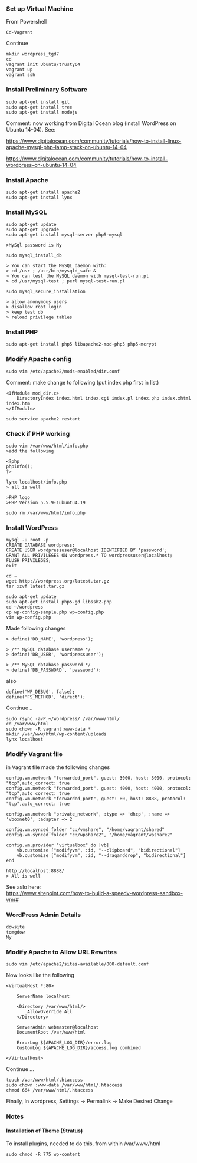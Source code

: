 
### Set up Virtual Machine  

From Powershell  

    Cd-Vagrant
	
Continue   

    mkdir wordpress_tgd7
    cd
    vagrant init Ubuntu/trusty64	
	vagrant up    
    vagrant ssh

### Install Preliminary Software   

    sudo apt-get install git  
    sudo apt-get install tree  
    sudo apt-get install nodejs  

Comment: now working from Digital Ocean blog (install WordPress on Ubuntu 14-04). See:  

https://www.digitalocean.com/community/tutorials/how-to-install-linux-apache-mysql-php-lamp-stack-on-ubuntu-14-04  
   

https://www.digitalocean.com/community/tutorials/how-to-install-wordpress-on-ubuntu-14-04

### Install Apache  
    sudo apt-get install apache2
    sudo apt-get install lynx
### Install MySQL
    sudo apt-get update
    sudo apt-get upgrade
    sudo apt-get install mysql-server php5-mysql
	
    >MySql password is My  
	
    sudo mysql_install_db

    > You can start the MySQL daemon with:
    > cd /usr ; /usr/bin/mysqld_safe &
    > You can test the MySQL daemon with mysql-test-run.pl
    > cd /usr/mysql-test ; perl mysql-test-run.pl
	
    sudo mysql_secure_installation
	
    > allow anonymous users
    > disallow root login
    > keep test db
    > reload privilege tables
### Install PHP

    sudo apt-get install php5 libapache2-mod-php5 php5-mcrypt


### Modify Apache config	

    sudo vim /etc/apache2/mods-enabled/dir.conf

Comment: make change to following (put index.php first in list)

    <IfModule mod_dir.c>
        DirectoryIndex index.html index.cgi index.pl index.php index.xhtml index.htm
    </IfModule>

    sudo service apache2 restart
	
### Check if PHP working 

    sudo vim /var/www/html/info.php
    >add the following
	
    <?php
    phpinfo();
    ?>
	
    lynx localhost/info.php
    > all is well

    >PHP logo
    >PHP Version 5.5.9-1ubuntu4.19
	
    sudo rm /var/www/html/info.php

### Install WordPress
    mysql -u root -p
    CREATE DATABASE wordpress;
    CREATE USER wordpressuser@localhost IDENTIFIED BY 'password';
    GRANT ALL PRIVILEGES ON wordpress.* TO wordpressuser@localhost;
    FLUSH PRIVILEGES;
    exit

    cd ~
    wget http://wordpress.org/latest.tar.gz
    tar xzvf latest.tar.gz

    sudo apt-get update
    sudo apt-get install php5-gd libssh2-php
    cd ~/wordpress
    cp wp-config-sample.php wp-config.php
    vim wp-config.php

Made following changes  

    > define('DB_NAME', 'wordpress');

    > /** MySQL database username */
    > define('DB_USER', 'wordpressuser');

    > /** MySQL database password */
    > define('DB_PASSWORD', 'password');

also 
 
    define('WP_DEBUG', false);  
    define('FS_METHOD', 'direct');
Continue ..

    sudo rsync -avP ~/wordpress/ /var/www/html/
    cd /var/www/html
    sudo chown -R vagrant:www-data *
    mkdir /var/www/html/wp-content/uploads
    lynx localhost

### Modify Vagrant file

in Vagrant file made the following changes

    config.vm.network "forwarded_port", guest: 3000, host: 3000, protocol: "tcp",auto_correct: true
    config.vm.network "forwarded_port", guest: 4000, host: 4000, protocol: "tcp",auto_correct: true
    config.vm.network "forwarded_port", guest: 80, host: 8888, protocol: "tcp",auto_correct: true

    config.vm.network "private_network", :type => 'dhcp', :name => 'vboxnet0', :adapter => 2
	
	config.vm.synced_folder "c:/vmshare", "/home/vagrant/shared"
	config.vm.synced_folder "c:/wpshare2", "/home/vagrant/wpshare2"

    config.vm.provider "virtualbox" do |vb|
        vb.customize ["modifyvm", :id, "--clipboard", "bidirectional"]
        vb.customize ["modifyvm", :id, "--draganddrop", "bidirectional"]
    end
	
    http://localhost:8888/
	> All is well 
	
See aslo here:  
https://www.sitepoint.com/how-to-build-a-speedy-wordpress-sandbox-vm/#

### WordPress Admin Details
    dowsite
    tomgdow
    My

### Modify Apache to Allow URL Rewrites  
    sudo vim /etc/apache2/sites-available/000-default.conf
Now looks like the following  

    <VirtualHost *:80>
        
        ServerName localhost

        <Directory /var/www/html/>
            AllowOverride All
        </Directory>

        ServerAdmin webmaster@localhost
        DocumentRoot /var/www/html

        ErrorLog ${APACHE_LOG_DIR}/error.log
        CustomLog ${APACHE_LOG_DIR}/access.log combined

    </VirtualHost>  

Continue ...  
	
    touch /var/www/html/.htaccess
    sudo chown :www-data /var/www/html/.htaccess
    chmod 664 /var/www/html/.htaccess
   
Finally, In wordpress, Settings -> Permalink -> Make Desired Change


###  Notes

#### Installation of Theme (Stratus)  

To install plugins, needed to do this, from within /var/www/html
 
    sudo chmod -R 775 wp-content



